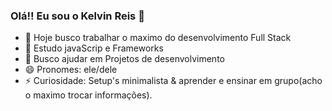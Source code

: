 ### Olá!! Eu sou o Kelvin Reis 👋

<!--**keelvinreis/keelvinreis** is a ✨ _special_ ✨ repository because its `README.md` (this file) appears on your GitHub profile.

Here are some ideas to get you started:-->

- 🔭 Hoje busco trabalhar o maximo do desenvolvimento Full Stack
- 🌱 Estudo javaScrip e Frameworks
- 👯 Busco ajudar em Projetos de desenvolvimento
- 😄 Pronomes: ele/dele
- ⚡ Curiosidade: Setup's minimalista & aprender e ensinar em grupo(acho o maximo trocar informações).

